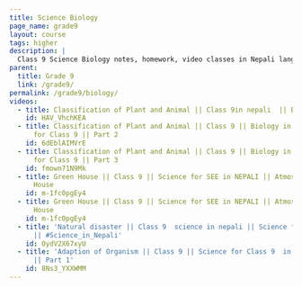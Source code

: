 ```yaml
---
title: Science Biology
page_name: grade9
layout: course
tags: higher
description: |
  Class 9 Science Biology notes, homework, video classes in Nepali language.
parent:
  title: Grade 9
  link: /grade9/
permalink: /grade9/biology/
videos:
  - title: Classification of Plant and Animal || Class 9in nepali  || Biology in NEPALI | Biology for Class 9
    id: HAV_VhchKEA
  - title: Classification of Plant and Animal || Class 9 || Biology in NEPALI || Biology
      for Class 9 || Part 2
    id: 6dEblAIMVrE
  - title: Classification of Plant and Animal || Class 9 || Biology in NEPALI || Biology
      for Class 9 || Part 3
    id: fmown71N9Mk
  - title: Green House || Class 9 || Science for SEE in NEPALI || Atmosphere as Green
      House
    id: m-1fc0pgEy4
  - title: Green House || Class 9 || Science for SEE in NEPALI || Atmosphere as Green
      House
    id: m-1fc0pgEy4
  - title: 'Natural disaster || Class 9  science in nepali || Science for SEE in NEPALI
      || #Science_in_Nepali'
    id: OydV2X67xyU
  - title: 'Adaption of Organism || Class 9 || Science for Class 9  in NEPALI || #Science_in_Nepali
      || Part 1'
    id: 8Ns3_YXXWMM
---
```

